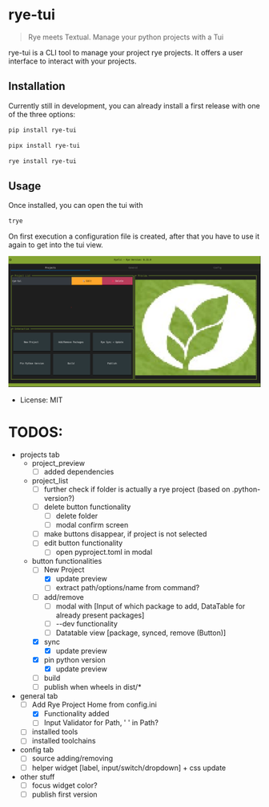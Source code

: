 # rye-tui

> Rye meets Textual. Manage your python projects with a Tui

rye-tui is a CLI tool to manage your project rye projects. It offers a user interface to interact with your projects.

## Installation

Currently still in development, you can already install a first release with one of the three options:

```bash
pip install rye-tui
```

```bash
pipx install rye-tui
```

```bash
rye install rye-tui
```

## Usage

Once installed, you can open the tui with
```bash
trye
```

On first execution a configuration file is created, after that you have to use it again to get into the tui view.

![demo_image](https://raw.githubusercontent.com/Zaloog/rye-tui/main/images/image_rye_demo_preview.png)



* License: MIT

# TODOS:
- projects tab
    - project_preview
        - [ ] added dependencies
    - project_list
        - [ ] further check if folder is actually a rye project (based on .python-version?)
        - [ ] delete button functionality
            - [ ] delete folder
            - [ ] modal confirm screen
        - [ ] make buttons disappear, if project is not selected
        - [ ] edit button functionality
            -[ ] open pyproject.toml in modal
    - button functionalities
        - [ ] New Project
            - [X] update preview
            - [ ] extract path/options/name from command?
        - [ ] add/remove
            - [ ] modal with [Input of which package to add, DataTable for already present packages]
            - [ ] --dev functionality
            - [ ] Datatable view [package, synced, remove (Button)]
        - [X] sync
            - [X] update preview
        - [X] pin python version
            - [X] update preview
        - [ ] build
        - [ ] publish when wheels in dist/*
- general tab
    - [ ] Add Rye Project Home from config.ini
        - [x] Functionality added
        - [ ] Input Validator for Path, ' ' in Path?
    - [ ] installed tools
    - [ ] installed toolchains
- config tab
    - [ ] source adding/removing
    - [ ] helper widget [label, input/switch/dropdown] + css update
- other stuff
    - [ ] focus widget color?
    - [ ] publish first version
